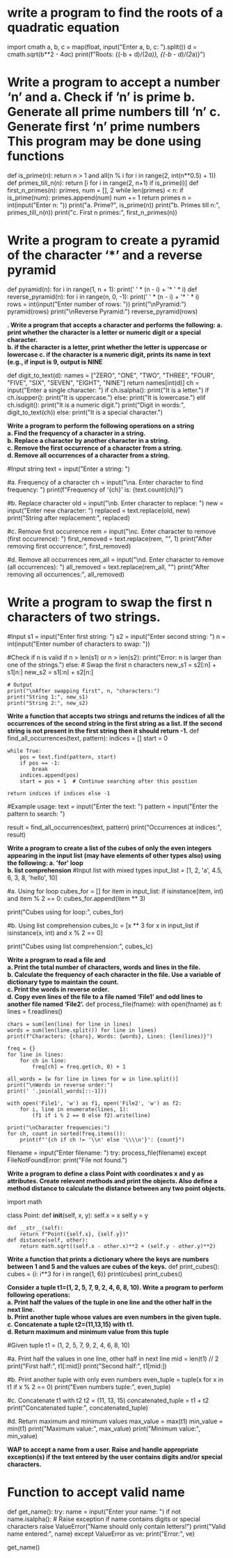 # write  a program to find the roots of a quadratic equation

import cmath
a, b, c = map(float, input("Enter a, b, c: ").split())
d = cmath.sqrt(b**2 - 4*a*c)
print(f"Roots: {(-b + d)/(2*a)}, {(-b - d)/(2*a)}")


# Write a program to accept a number ‘n’ and a. Check if ’n’ is prime b. Generate all prime numbers till ‘n’ c. Generate first ‘n’ prime numbers This program may be done using functions

def is_prime(n):
    return n > 1 and all(n % i for i in range(2, int(n**0.5) + 1))
def primes_till_n(n):
    return [i for i in range(2, n+1) if is_prime(i)]
def first_n_primes(n):
    primes, num = [], 2
    while len(primes) < n:
        if is_prime(num): primes.append(num)
        num += 1
    return primes
n = int(input("Enter n: "))
print("a. Prime?", is_prime(n))
print("b. Primes till n:", primes_till_n(n))
print("c. First n primes:", first_n_primes(n))


# Write a program to create a pyramid of the character ‘*’ and a reverse pyramid 
def pyramid(n):
    for i in range(1, n + 1):
        print(' ' * (n - i) + '* ' * i)
def reverse_pyramid(n):
    for i in range(n, 0, -1):
        print(' ' * (n - i) + '* ' * i)  
rows = int(input("Enter number of rows: "))
print("\nPyramid:")
pyramid(rows)
print("\nReverse Pyramid:")
reverse_pyramid(rows)


**. Write a program that accepts a character and performs the following: 
a. print whether the character is a letter or numeric digit or a special character.  
b. if the character is a letter, print whether the letter is uppercase or lowercase 
c. if the character is a numeric digit, prints its name in text (e.g., if input is 9, output is 
NINE**

def digit_to_text(d):
    names = ["ZERO", "ONE", "TWO", "THREE", "FOUR", 
             "FIVE", "SIX", "SEVEN", "EIGHT", "NINE"]
    return names[int(d)]
ch = input("Enter a single character: ")
if ch.isalpha():
    print("It is a letter.")
    if ch.isupper():
        print("It is uppercase.")
    else:
        print("It is lowercase.")
elif ch.isdigit():
    print("It is a numeric digit.")
    print("Digit in words:", digit_to_text(ch))
else:
    print("It is a special character.")


**Write a program to perform the following operations on a string  
a. Find the frequency of a character in a string.  
b. Replace a character by another character in a string.  
c. Remove the first occurrence of a character from a string.  
d. Remove all occurrences of a character from a string.**

#Input string
text = input("Enter a string: ")

#a. Frequency of a character
ch = input("\na. Enter character to find frequency: ")
print(f"Frequency of '{ch}' is: {text.count(ch)}")

#b. Replace character
old = input("\nb. Enter character to replace: ")
new = input("Enter new character: ")
replaced = text.replace(old, new)
print("String after replacement:", replaced)

#c. Remove first occurrence
rem = input("\nc. Enter character to remove (first occurrence): ")
first_removed = text.replace(rem, "", 1)
print("After removing first occurrence:", first_removed)

#d. Remove all occurrences
rem_all = input("\nd. Enter character to remove (all occurrences): ")
all_removed = text.replace(rem_all, "")
print("After removing all occurrences:", all_removed)


# Write a program to swap the first n characters of two strings.  
#Input
s1 = input("Enter first string: ")
s2 = input("Enter second string: ")
n = int(input("Enter number of characters to swap: "))

#Check if n is valid
if n > len(s1) or n > len(s2):
    print("Error: n is larger than one of the strings.")
else:
    # Swap the first n characters
    new_s1 = s2[:n] + s1[n:]
    new_s2 = s1[:n] + s2[n:]

    # Output
    print("\nAfter swapping first", n, "characters:")
    print("String 1:", new_s1)
    print("String 2:", new_s2)

  **Write a function that accepts two strings and returns the indices of all the occurrences of the 
second string in the first string as a list. If the second string is not present in the first string then 
it should return -1.**
def find_all_occurrences(text, pattern):
    indices = []
    start = 0

    while True:
        pos = text.find(pattern, start)
        if pos == -1:
            break
        indices.append(pos)
        start = pos + 1  # Continue searching after this position

    return indices if indices else -1


#Example usage:
text = input("Enter the text: ")
pattern = input("Enter the pattern to search: ")

result = find_all_occurrences(text, pattern)
print("Occurrences at indices:", result)

**Write a program to create a list of the cubes of only the even integers appearing in the input 
list (may have elements of other types also) using the following: 
a. 'for' loop  
b. list comprehension**
#Input list with mixed types
input_list = [1, 2, 'a', 4.5, 6, 3, 8, 'hello', 10]

#a. Using for loop
cubes_for = []
for item in input_list:
    if isinstance(item, int) and item % 2 == 0:
        cubes_for.append(item ** 3)

print("Cubes using for loop:", cubes_for)

#b. Using list comprehension
cubes_lc = [x ** 3 for x in input_list if isinstance(x, int) and x % 2 == 0]

print("Cubes using list comprehension:", cubes_lc)

**Write a program to read a file and  
a. Print the total number of characters, words and lines in the file.  
b. Calculate the frequency of each character in the file. Use a variable of dictionary type 
to maintain the count.  
c. Print the words in reverse order.  
d. Copy even lines of the file to a file named ‘File1’ and odd lines to another file named 
‘File2’.**
def process_file(fname):
    with open(fname) as f:
        lines = f.readlines()

    chars = sum(len(line) for line in lines)
    words = sum(len(line.split()) for line in lines)
    print(f"Characters: {chars}, Words: {words}, Lines: {len(lines)}")

    freq = {}
    for line in lines:
        for ch in line:
            freq[ch] = freq.get(ch, 0) + 1

    all_words = [w for line in lines for w in line.split()]
    print("\nWords in reverse order:")
    print(' '.join(all_words[::-1]))

    with open('File1', 'w') as f1, open('File2', 'w') as f2:
        for i, line in enumerate(lines, 1):
            (f1 if i % 2 == 0 else f2).write(line)

    print("\nCharacter frequencies:")
    for ch, count in sorted(freq.items()):
        print(f"'{ch if ch != '\\n' else '\\\\n'}': {count}")


filename = input("Enter filename: ")
try:
    process_file(filename)
except FileNotFoundError:
    print("File not found.")

**Write a program to define a class Point with coordinates x and y as attributes. Create 
relevant methods and print the objects. Also define a method distance to calculate the distance 
between any two point objects.**

import math

class Point:
    def __init__(self, x, y):
        self.x = x
        self.y = y
    
    def __str__(self):
        return f"Point({self.x}, {self.y})"
    def distance(self, other):
        return math.sqrt((self.x - other.x)**2 + (self.y - other.y)**2)

**Write a function that prints a dictionary where the keys are numbers between 1 and 5 and 
the values are cubes of the keys.**
def print_cubes():
    cubes = {i: i**3 for i in range(1, 6)}
    print(cubes)
print_cubes()


**Consider a tuple t1=(1, 2, 5, 7, 9, 2, 4, 6, 8, 10). Write a program to perform following 
operations:  
a. Print half the values of the tuple in one line and the other half in the next line.  
b. Print another tuple whose values are even numbers in the given tuple.  
c. Concatenate a tuple t2=(11,13,15) with t1.  
d. Return maximum and minimum value from this tuple**


#Given tuple
t1 = (1, 2, 5, 7, 9, 2, 4, 6, 8, 10)

#a. Print half the values in one line, other half in next line
mid = len(t1) // 2
print("First half:", t1[:mid])
print("Second half:", t1[mid:])

#b. Print another tuple with only even numbers
even_tuple = tuple(x for x in t1 if x % 2 == 0)
print("Even numbers tuple:", even_tuple)

#c. Concatenate t1 with t2
t2 = (11, 13, 15)
concatenated_tuple = t1 + t2
print("Concatenated tuple:", concatenated_tuple)

#d. Return maximum and minimum values
max_value = max(t1)
min_value = min(t1)
print("Maximum value:", max_value)
print("Minimum value:", min_value)

**WAP to accept a name from a user. Raise and handle appropriate exception(s) if the text entered 
by the user contains digits and/or special characters.**
# Function to accept valid name
def get_name():
    try:
        name = input("Enter your name: ")
        if not name.isalpha():
            # Raise exception if name contains digits or special characters
            raise ValueError("Name should only contain letters!")
        print("Valid name entered:", name)
    except ValueError as ve:
        print("Error:", ve)

get_name()







